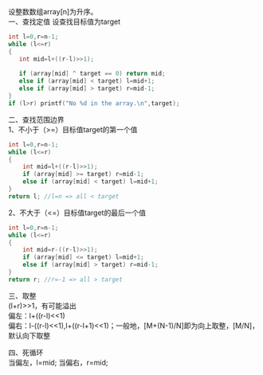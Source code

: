 设整数数组array[n]为升序。  
一、查找定值
设查找目标值为target
``` c
int l=0,r=n-1;
while (l<=r)  
{
   int mid=l+((r-l)>>1); 
   
   if (array[mid] ^ target == 0) return mid;
   else if (array[mid] < target) l=mid+1;
   else if (array[mid] > target) r=mid-1;
}
if (l>r) printf("No %d in the array.\n",target);
```

二、查找范围边界  
1、不小于（>=）目标值target的第一个值  
``` c
int l=0,r=n-1;
while (l<=r)  
{
    int mid=l+((r-l)>>1);
    if (array[mid] >= target) r=mid-1;
    else if (array[mid] < target) l=mid+1;
}
return l; //l=n => all < target
```
2、不大于（<=）目标值target的最后一个值  
``` c
int l=0,r=n-1;
while (l<=r)  
{
    int mid=r-((r-l)>>1);
    if (array[mid] <= target) l=mid+1;
    else if (array[mid] > target) r=mid-1;
}
return r; //r=-1 => all > target
```

三、取整  
(l+r)>>1，有可能溢出  
偏左：l+((r-l)<<1)  
偏右：l-((r-l)<<1),l+((r-l+1)<<1)；一般地，[M+(N-1)/N]即为向上取整，[M/N]，默认向下取整  

四、死循环  
当偏左，l=mid;
当偏右，r=mid;

